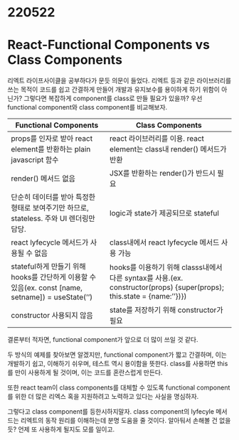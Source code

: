 # 220522

# React-Functional Components vs Class Components

리엑트 라이프사이클을 공부하다가 문듯 의문이 들었다. 리엑트 등과 같은 라이브러리를 쓰는 목적이 코드를 쉽고 간결하게 만들어 개발과 유지보수를 용이하게 하기 위함이 아닌가? 그렇다면 복잡하게 component를 class로 만들 필요가 있을까? 우선 functional component와 class component를 비교해보자.

| Functional Components | Class Components |
| --- | --- |
| props를 인자로 받아 react element를 반환하는 plain javascript 함수 | react 라이브러리를 이용. react element는 class내 render() 메서드가 반환 |
| render() 메서드 없음 | JSX를 반환하는 render()가 반드시 필요 |
| 단순히 데이터를 받아 특정한 형태로 보여주기만 하므로, stateless. 주와 UI 렌더링만 담당. | logic과 state가 제공되므로 stateful |
| react lyfecycle 메서드가 사용될 수 없음 | class내에서 react lyfecycle 메서드 사용 가능 |
| stateful하게 만들기 위해 hooks를 간단하게 이용할 수 있음(ex. const [name, setname]) = useState(’’) | hooks를 이용하기 위해 classs내에서 다른 syntax를 사용.(ex. constructor(props) {super(props); this.state = {name:’’})}) |
| constructor 사용되지 않음 | state를 저장하기 위해 constructor가 필요 |

결론부터 적자면, functional component가 앞으로 더 많이 쓰일 것 같다.

두 방식의 예제를 찾아보면 알겠지만, functional component가 짧고 간결하며, 이는 개발하기 쉽고, 이해하기 쉬우며, 테스트 역시 용이함을 뜻한다. class를 사용하면 this를 만이 사용하게 될 것이며, 이는 코드를 혼란스럽게 만든다.

또한 react team이 class components를 대체할 수 있도록 functional component를 위한 더 많은 리엑스 혹을 지원하려고 노력하고 있다는 사실을 명심하자.

그렇다고 class component를 등한시하지말자. class component의 lyfecyle 메서드는 리엑트의 동작 원리를 이해하는데 분명 도움을 줄 것이다. 알아둬서 손해볼 건 없을 듯? 언제 또 사용하게 될지도 모를 일이고.
